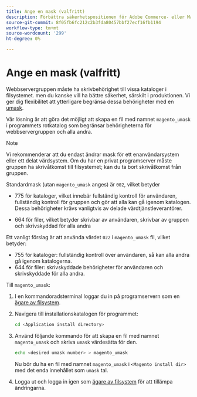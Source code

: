 ```yaml
---
title: Ange en mask (valfritt)
description: Förbättra säkerhetspositionen för Adobe Commerce- eller Magento Open Source-installationen genom att begränsa filsystemsbehörigheterna.
source-git-commit: 8f05fb6fc212c2b3fda80457bbf27ecf16fb1194
workflow-type: tm+mt
source-wordcount: '299'
ht-degree: 0%

---
```



# Ange en mask (valfritt)

Webbservergruppen måste ha skrivbehörighet till vissa kataloger i filsystemet. men du kanske vill ha bättre säkerhet, särskilt i produktionen. Vi ger dig flexibilitet att ytterligare begränsa dessa behörigheter med en [umask](https://www.cyberciti.biz/tips/understanding-linux-unix-umask-value-usage.html).

Vår lösning är att göra det möjligt att skapa en fil med namnet `magento_umask` i programmets rotkatalog som begränsar behörigheterna för webbservergruppen och alla andra.

>[!NOTE]
>
>Vi rekommenderar att du endast ändrar mask för ett enanvändarsystem eller ett delat värdsystem. Om du har en privat programserver måste gruppen ha skrivåtkomst till filsystemet; kan du ta bort skrivåtkomst från gruppen.

Standardmask (utan `magento_umask` anges) är `002`, vilket betyder

* 775 för kataloger, vilket innebär fullständig kontroll för användaren, fullständig kontroll för gruppen och gör att alla kan gå igenom katalogen. Dessa behörigheter krävs vanligtvis av delade värdtjänstleverantörer.

* 664 för filer, vilket betyder skrivbar av användaren, skrivbar av gruppen och skrivskyddad för alla andra

Ett vanligt förslag är att använda värdet `022` i `magento_umask` fil, vilket betyder:

* 755 för kataloger: fullständig kontroll över användaren, så kan alla andra gå igenom katalogerna.
* 644 för filer: skrivskyddade behörigheter för användaren och skrivskyddade för alla andra.

Till `magento_umask`:

1. I en kommandoradsterminal loggar du in på programservern som en [ägare av filsystem](../prerequisites/file-system/overview.md).
1. Navigera till installationskatalogen för programmet:

   ```bash
   cd <Application install directory>
   ```

1. Använd följande kommando för att skapa en fil med namnet `magento_umask` och skriva `umask` värdesätta för den.

   ```bash
   echo <desired umask number> > magento_umask
   ```

   Nu bör du ha en fil med namnet `magento_umask` i `<Magento install dir>` med det enda innehållet som `umask` tal.

1. Logga ut och logga in igen som [ägare av filsystem](../prerequisites/file-system/overview.md) för att tillämpa ändringarna.
